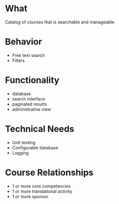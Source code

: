 # What
Catalog of courses that is searchable and manageable

# Behavior
- Free text search
- Filters

# Functionality
- database
- search interface
- paginated results
- administrative view

# Technical Needs
- Unit testing
- Configurable database
- Logging

# Course Relationships
- 1 or more core competencies
- 1 or more translational activity
- 1 or more sponsor